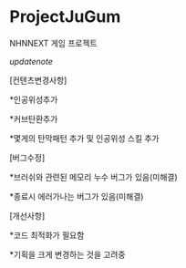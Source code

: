ProjectJuGum
============

NHNNEXT 게임 프로젝트

*updatenote*

[컨텐츠변경사항]

*인공위성추가

*커브탄환추가

*몇게의 탄막패턴 추가 및 인공위성 스킬 추가

[버그수정]

*브러쉬와 관련된 메모리 누수 버그가 있음(미해결)

*종료시 에러가나는 버그가 있음(미해결)

[개선사항]

*코드 최적화가 필요함

*기획을 크게 변경하는 것을 고려중
